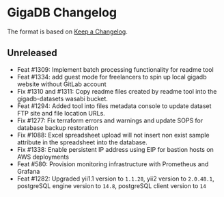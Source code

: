 # GigaDB Changelog

The format is based on [Keep a Changelog](https://keepachangelog.com/en/1.0.0/).

## Unreleased

- Feat #1309: Implement batch processing functionality for readme tool
- Feat #1334: add guest mode for freelancers to spin up local gigadb website without GitLab account
- Fix #1310 and #1311: Copy readme files created by readme tool into the 
  gigadb-datasets wasabi bucket.
- Feat #1294: Added tool into files metadata console to update dataset FTP site
  and file location URLs.
- Fix #1277: Fix terraform errors and warnings and update SOPS for database backup restoration
- Fix #1088: Excel spreadsheet upload will not insert non exist sample attribute in the spreadsheet into the database.
- Fix #1338: Enable persistent IP address using EIP for bastion hosts on AWS deployments
- Feat #580: Provision monitoring infrastructure with Prometheus and Grafana
- Feat #1282: Upgraded yii1.1 version to `1.1.28`, yii2 version to `2.0.48.1`, postgreSQL engine version to `14.8`, postgreSQL client version to `14`
